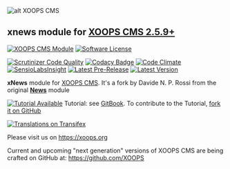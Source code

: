 ![alt XOOPS CMS](https://xoops.org/images/logoXoops4GithubRepository.png)
## xnews module for  [XOOPS CMS 2.5.9+](https://xoops.org)
[![XOOPS CMS Module](https://img.shields.io/badge/XOOPS%20CMS-Module-blue.svg)](https://xoops.org)
[![Software License](https://img.shields.io/badge/license-GPL-brightgreen.svg?style=flat)](http://www.gnu.org/licenses/gpl-2.0.html)

[![Scrutinizer Code Quality](https://img.shields.io/scrutinizer/g/XoopsModules25x/xnews.svg?style=flat)](https://scrutinizer-ci.com/g/mambax7/xnews/?branch=master)
[![Codacy Badge](https://api.codacy.com/project/badge/Grade/95b12220e0ac4056b9af52af708379c9)](https://www.codacy.com/app/mambax7/xnews)
[![Code Climate](https://img.shields.io/codeclimate/github/XoopsModules25x/xnews.svg?style=flat)](https://codeclimate.com/github/mambax7/xnews)
[![SensioLabsInsight](https://insight.sensiolabs.com/projects/7c726dfb-85eb-4568-b073-542f5d97cd7b/mini.png)](https://insight.sensiolabs.com/projects/7c726dfb-85eb-4568-b073-542f5d97cd7b)
[![Latest Pre-Release](https://img.shields.io/github/tag/XoopsModules25x/xnews.svg?style=flat)](https://github.com/mambax7/xnews/tags/)
[![Latest Version](https://img.shields.io/github/release/XoopsModules25x/xnews.svg?style=flat)](https://github.com/mambax7/xnews/releases/)

**xNews** module for [XOOPS CMS](https://xoops.org). It's a fork by Davide N. P. Rossi from the original **[News](https://github.com/XoopsModules25x/news)** module

[![Tutorial Available](https://xoops.org/images/tutorial-available-blue.svg)](https://www.gitbook.com/book/xoops/news-tutorial/) Tutorial: see [GitBook](https://www.gitbook.com/book/xoops/news-tutorial/).
To contribute to the Tutorial, [fork it on GitHub](https://github.com/XoopsDocs/news-tutorial)

[![Translations on Transifex](https://xoops.org/images/translations-transifex-blue.svg)](https://www.transifex.com/xoops)

Please visit us on https://xoops.org

Current and upcoming "next generation" versions of XOOPS CMS are being crafted on GitHub at: https://github.com/XOOPS

